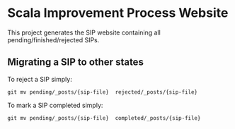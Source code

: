 # Scala Improvement Process Website #

This project generates the SIP website containing all pending/finished/rejected SIPs.


## Migrating a SIP to other states ##

To reject a SIP simply:

    git mv pending/_posts/{sip-file}  rejected/_posts/{sip-file}

To mark a SIP completed simply:

    git mv pending/_posts/{sip-file}  completed/_posts/{sip-file}
